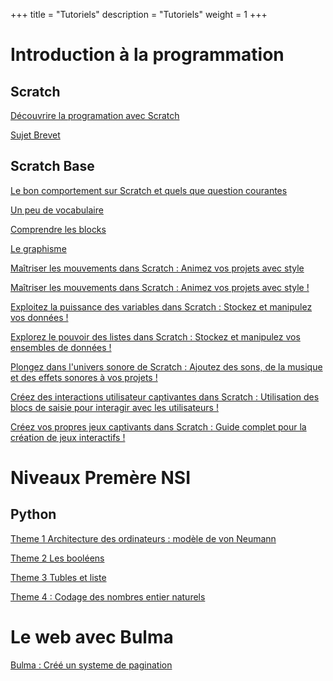 +++
title = "Tutoriels"
description = "Tutoriels"
weight = 1
+++

<h1>Introduction à la programmation</h1>

<h2>Scratch</h2>

<content>

[Découvrire la programation avec Scratch](./tuto1)

</content>

<div></div>

<content>

[Sujet Brevet](./tutobrevet)

</content>

<h2>Scratch Base</h2>

<content>

[Le bon comportement sur Scratch et quels que question courantes](./tuto3)

</content>

<div></div>

<content>

[Un peu de vocabulaire](./tuto4)

</content>

<div></div>

<content>

[Comprendre les blocks](./tuto5)

</content>

<div></div>

<content>

[Le graphisme](./tuto6)

</content>


<div></div>

<content>

[Maîtriser les mouvements dans Scratch : Animez vos projets avec style ](./tuto7)

</content>

<div></div>

<content>

[Maîtriser les mouvements dans Scratch : Animez vos projets avec style !](./tuto8)

</content>

<div></div>

<content>

[Exploitez la puissance des variables dans Scratch : Stockez et manipulez vos données !](./tuto9)

</content>

<div></div>

<content>

[Explorez le pouvoir des listes dans Scratch : Stockez et manipulez vos ensembles de données !](./tuto10)

</content>

<div></div>

<content>

[Plongez dans l'univers sonore de Scratch : Ajoutez des sons, de la musique et des effets sonores à vos projets !](./tuto11)

</content>

<div></div>

<content>

[Créez des interactions utilisateur captivantes dans Scratch : Utilisation des blocs de saisie pour interagir avec les utilisateurs !](./tuto12)

</content>

<div></div>

<content>

[Créez vos propres jeux captivants dans Scratch : Guide complet pour la création de jeux interactifs !](./tuto13)

</content>

<h1>Niveaux Premère NSI</h1>

<h2>Python</h2>

<div></div>

<content>

[Theme 1 Architecture des ordinateurs : modèle de von Neumann](./tuto14)

</content>

<div></div>

<content>

[Theme 2 Les booléens](./tuto15)

</content>

<div></div>

<content>

[Theme 3 Tubles et liste](./tuto16)

</content>

<div></div>

<content>

[Theme 4 : Codage des nombres entier naturels](./tuto17)

</content>

<div></div>

<h1>Le web avec Bulma</h1>

<content>

[Bulma : Créé un systeme de pagination](./tuto18)

</content>

<div></div>

